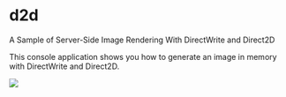 d2d
===

A Sample of Server-Side Image Rendering With DirectWrite and Direct2D

This console application shows you how to generate an image in memory with DirectWrite and Direct2D.

![](images/img00.png)
